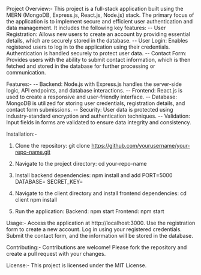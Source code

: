 Project Overview:-
This project is a full-stack application built using the MERN (MongoDB, Express.js, React.js, Node.js) stack. The primary focus of the application is to implement secure and efficient user authentication and data management. It includes the following key features:
-- User Registration: Allows new users to create an account by providing essential details, which are securely stored in the database.
-- User Login: Enables registered users to log in to the application using their credentials. Authentication is handled securely to protect user data.
-- Contact Form: Provides users with the ability to submit contact information, which is then fetched and stored in the database for further processing or communication.

Features:-
-- Backend: Node.js with Express.js handles the server-side logic, API endpoints, and database interactions.
-- Frontend: React.js is used to create a responsive and user-friendly interface.
-- Database: MongoDB is utilized for storing user credentials, registration details, and contact form submissions.
-- Security: User data is protected using industry-standard encryption and authentication techniques.
-- Validation: Input fields in forms are validated to ensure data integrity and consistency.

Installation:-
1. Clone the repository:
git clone https://github.com/yourusername/your-repo-name.git

2. Navigate to the project directory:
cd your-repo-name

3. Install backend dependencies:
npm install and add 
PORT=5000
DATABASE=
SECRET_KEY=

4. Navigate to the client directory and install frontend dependencies:
cd client
npm install

5. Run the application:
Backend:
npm start
Frontend:
npm start

Usage:-
Access the application at http://localhost:3000.
Use the registration form to create a new account.
Log in using your registered credentials.
Submit the contact form, and the information will be stored in the database.

Contributing:-
Contributions are welcome! Please fork the repository and create a pull request with your changes.

License:-
This project is licensed under the MIT License.